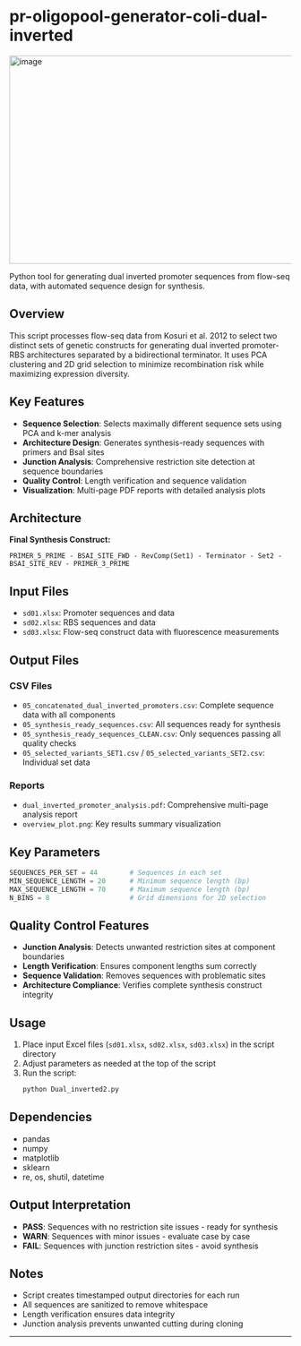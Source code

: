# pr-oligopool-generator-coli-dual-inverted

<img width="940" height="372" alt="image" src="https://github.com/user-attachments/assets/9e0fa6eb-bc97-4d0e-9c22-0ada7f148e49" />

Python tool for generating dual inverted promoter sequences from flow-seq data, with automated sequence design for synthesis.


## Overview

This script processes flow-seq data from Kosuri et al. 2012 to select two distinct sets of genetic constructs for generating dual inverted promoter-RBS architectures separated by a bidirectional terminator. It uses PCA clustering and 2D grid selection to minimize recombination risk while maximizing expression diversity.

## Key Features

- **Sequence Selection**: Selects maximally different sequence sets using PCA and k-mer analysis
- **Architecture Design**: Generates synthesis-ready sequences with primers and BsaI sites
- **Junction Analysis**: Comprehensive restriction site detection at sequence boundaries
- **Quality Control**: Length verification and sequence validation
- **Visualization**: Multi-page PDF reports with detailed analysis plots

## Architecture

**Final Synthesis Construct:**
```
PRIMER_5_PRIME - BSAI_SITE_FWD - RevComp(Set1) - Terminator - Set2 - BSAI_SITE_REV - PRIMER_3_PRIME
```

## Input Files

- `sd01.xlsx`: Promoter sequences and data
- `sd02.xlsx`: RBS sequences and data  
- `sd03.xlsx`: Flow-seq construct data with fluorescence measurements

## Output Files

### CSV Files
- `05_concatenated_dual_inverted_promoters.csv`: Complete sequence data with all components
- `05_synthesis_ready_sequences.csv`: All sequences ready for synthesis
- `05_synthesis_ready_sequences_CLEAN.csv`: Only sequences passing all quality checks
- `05_selected_variants_SET1.csv` / `05_selected_variants_SET2.csv`: Individual set data

### Reports
- `dual_inverted_promoter_analysis.pdf`: Comprehensive multi-page analysis report
- `overview_plot.png`: Key results summary visualization

## Key Parameters

```python
SEQUENCES_PER_SET = 44        # Sequences in each set
MIN_SEQUENCE_LENGTH = 20      # Minimum sequence length (bp)
MAX_SEQUENCE_LENGTH = 70      # Maximum sequence length (bp)
N_BINS = 8                    # Grid dimensions for 2D selection
```

## Quality Control Features

- **Junction Analysis**: Detects unwanted restriction sites at component boundaries
- **Length Verification**: Ensures component lengths sum correctly
- **Sequence Validation**: Removes sequences with problematic sites
- **Architecture Compliance**: Verifies complete synthesis construct integrity

## Usage

1. Place input Excel files (`sd01.xlsx`, `sd02.xlsx`, `sd03.xlsx`) in the script directory
2. Adjust parameters as needed at the top of the script
3. Run the script:
   ```bash
   python Dual_inverted2.py
   ```

## Dependencies

- pandas
- numpy
- matplotlib
- sklearn
- re, os, shutil, datetime

## Output Interpretation

- **PASS**: Sequences with no restriction site issues - ready for synthesis
- **WARN**: Sequences with minor issues - evaluate case by case
- **FAIL**: Sequences with junction restriction sites - avoid synthesis

## Notes

- Script creates timestamped output directories for each run
- All sequences are sanitized to remove whitespace
- Length verification ensures data integrity
- Junction analysis prevents unwanted cutting during cloning

---



